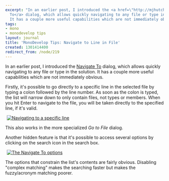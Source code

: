 ```yaml
---
excerpt: "In an earlier post, I introduced the <a href=\"http://mjhutchinson.com/journal/2011/02/monodevelop_tips_navigate_files_and_types\">Navigate
  To</a> dialog, which allows quickly navigating to any file or type in the solution.
  It has a couple more useful capabilities which are not immediately obvious.\r\n\r"
tags:
- mono
- monodevelop tips
layout: journal
title: 'MonoDevelop Tips: Navigate to Line in File'
created: 1301414400
redirect_from: /node/219
---
```

In an earlier post, I introduced the <a href="http://mjhutchinson.com/journal/2011/02/monodevelop_tips_navigate_files_and_types">Navigate To</a> dialog, which allows quickly navigating to any file or type in the solution. It has a couple more useful capabilities which are not immediately obvious.

Firstly, it's possible to go directly to a specific line in the selected file by typing a colon followed by the line number. As soon as the colon is typed, the list will narrow down to only contain files, not types or members. When you hit Enter to navigate to the file, you will be taken directly to the specified line, if it's valid. 

<a href="http://mjhutchinson.com/files/images/md-tips/navigate-to-line.png" rel="lightbox[md_tips_navigate_to_adv]" title="Navigating to a specific line"><img src="http://mjhutchinson.com/files/images/md-tips/t/navigate-to-line.png" alt="Navigating to a specific line" style="max-width:98%; display:block;margin-left:auto;margin-right:auto;" /></a>

This also works in the more specialized <em>Go to File</em> dialog.

Another hidden feature is that it's possible to access several options by clicking on the search icon in the search box.

<a href="http://mjhutchinson.com/files/images/md-tips/navigate-to-options.png" rel="lightbox[md_tips_navigate_to_adv]" title="The Navigate To options"><img src="http://mjhutchinson.com/files/images/md-tips/t/navigate-to-options.png" alt="The Navigate To options" style="max-width:98%; display:block;margin-left:auto;margin-right:auto;" /></a>

The options that constrain the list's contents are fairly obvious. Disabling "complex matching" makes the searching faster but makes the fuzzy/acronym matching poorer.
